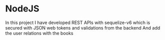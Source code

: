 # NodeJS

In this project I have developed REST APIs with sequelize-v6 
which is secured with JSON web tokens and validations from the backend
And add the user relations with the books 

